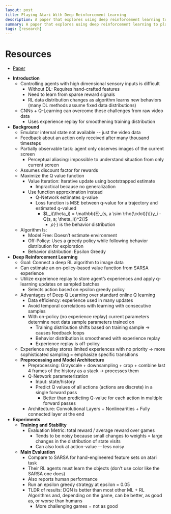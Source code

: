 ```yaml
---
layout: post
title: Playing Atari With Deep Reinforcement Learning
description: A paper that explores using deep reinforcement learning to play atari
summary: A paper that explores using deep reinforcement learning to play atari
tags: [research]
---
```


# Resources
- [Paper](https://arxiv.org/abs/1312.5602)

* **Introduction**  
  * Controlling agents with high dimensional sensory inputs is difficult  
    * Without DL: Requires hand-crafted features  
    *  Need to learn from sparse reward signals  
    * RL data distribution changes as algorithm learns new behaviors (many DL methods assume fixed data distributions)  
  * CNNs + Q-Learning can overcome these challenges from raw video data  
    * Uses experience replay for smoothening training distribution  
* **Background**  
  * Emulator internal state not available -- just the video data  
  * Feedback about an action only received after many thousand timesteps  
  * Partially observable task: agent only observes images of the current screen  
    * Perceptual aliasing: impossible to understand situation from only current screen  
  * Assumes discount factor for rewards  
  * Maximize the Q value function  
    * Value Iteration: Iterative update using bootstrapped estimate  
      * Impractical because no generalization  
    * Use function approximation instead  
      * Q-Network estimates q-value  
      * Loss function is MSE between q-value for a trajectory and estimated q-valued  
        * $L_i(\theta_i) = \mathbb{E}_{s, a \sim \rho(\cdot)}\[(y_i - Q(s, a; \theta_i))^2\]$  
          * $\rho(\cdot)$ is the behavior distribution  
  * Algorithm Is:  
    * Model Free: Doesn’t estimate environment  
    * Off-Policy: Uses a greedy policy while following behavior distribution for exploration  
    * Behavior distribution: Epsilon Greedy   
* **Deep Reinforcement Learning**  
  * Goal: Connect a deep RL algorithm to image data   
  * Can estimate an on-policy-based value function from SARSA experience  
  * Utilize experience replay to store agent’s experiences and apply q-learning updates on sampled batches  
    * Selects action based on epsilon greedy policy  
  * Advantages of Deep Q Learning over standard online Q learning  
    * Data efficiency: experience used in many updates  
    * Avoid temporal correlations with learning with consecutive samples  
    * With on-policy (no experience replay) current parameters determine next data sample parameters trained on  
      * Training distribution shifts based on training sample → causes feedback loops  
      * Behavior distribution is smoothened with experience replay  
      * Experience replay is off-policy  
  * Experience replay stores limited experiences with no priority → more sophisticated sampling = emphasize specific transitions  
  * **Preprocessing and Model Architecture**  
    * Preprocessing: Grayscale + downsampling + crop + combine last 4 frames of the history as a stack → processes them  
    * Q-Network parameterization  
      * Input: state/history  
      * Predict Q values of all actions (actions are discrete) in a single forward pass  
        * Better than predicting Q-value for each action in multiple forward passes  
    * Architecture: Convolutional Layers + Nonlinearities + Fully connected layer at the end  
* **Experiments**  
  * **Training and Stability**  
    * Evaluation Metric: total reward / average reward over games  
      * Tends to be noisy because small changes to weights = large changes in the distribution of state visits  
      * Can also look at action-value -- less noisy  
  * **Main Evaluation**  
    * Compare to SARSA for hand-engineered feature sets on atari task  
    * Their RL agents must learn the objects (don’t use color like the SARSA one does)  
    * Also reports human performance  
    * Run an epsilon greedy strategy at epsilon = 0.05  
    * TLDR of results: DQN is better than most other ML + RL Algorithms and, depending on the game, can be better, as good as, or worse than humans  
      * More challenging games = not as good